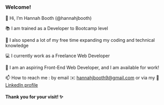### Welcome! 

👋 Hi, I’m Hannah Booth (@hannahjbooth)

📚 I am trained as a Developer to Bootcamp level

💭 I also spend a lot of my free time expanding my coding and technical knowledge

💻 I currently work as a Freelance Web Developer

🌱 I am an aspiring Front-End Web Developer, and I am available for work!

📫 How to reach me : by email ✉️ hannahjbooth9@gmail.com or via my 🔗 [LinkedIn profile](www.linkedin.com/in/hannah-booth-b92845156)

#### Thank you for your visit! ✨


<!---
hannahjbooth/hannahjbooth is a ✨ special ✨ repository because its `README.md` (this file) appears on your GitHub profile.
You can click the Preview link to take a look at your changes.
--->
